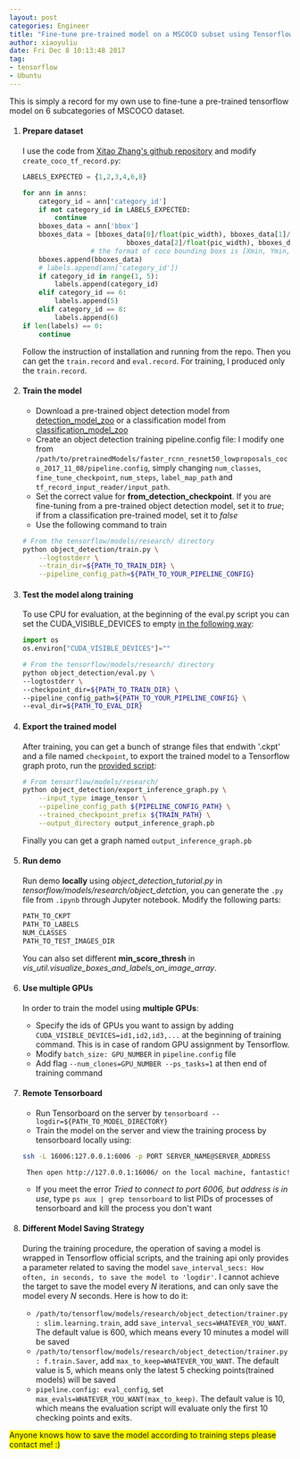```yaml
---
layout: post
categories: Engineer
title: "Fine-tune pre-trained model on a MSCOCO subset using Tensorflow locally"
author: xiaoyuliu
date: Fri Dec 8 10:13:48 2017
tag:
- tensorflow
- Ubuntu
---
```


This is simply a record for my own use to fine-tune a pre-trained tensorflow model on 6 subcategories of MSCOCO dataset.

1. #### Prepare dataset 

    I use the code from [Xitao Zhang's github repository][1] and modify `create_coco_tf_record.py`:

    ```python
    LABELS_EXPECTED = {1,2,3,4,6,8}

    for ann in anns:
        category_id = ann['category_id']
        if not category_id in LABELS_EXPECTED:
            continue
        bboxes_data = ann['bbox']
        bboxes_data = [bboxes_data[0]/float(pic_width), bboxes_data[1]/float(pic_height),\
                              bboxes_data[2]/float(pic_width), bboxes_data[3]/float(pic_height)]
                     # the format of coco bounding boxs is [Xmin, Ymin, width, height]
        bboxes.append(bboxes_data)
        # labels.append(ann['category_id'])
        if category_id in range(1, 5):
            labels.append(category_id)
        elif category_id == 6:
            labels.append(5)
        elif category_id == 8:
            labels.append(6)
    if len(labels) == 0:
        continue
    ```

    Follow the instruction of installation and running from the repo. Then you can get the `train.record` and `eval.record`. For training, I produced only the `train.record`.

2. #### Train the model

    - Download a pre-trained object detection model from [detection_model_zoo][2] or a classification model from [classification_model_zoo][4]
    - Create an object detection training pipeline.config file: I modify one from `/path/to/pretrainedModels/faster_rcnn_resnet50_lowproposals_coco_2017_11_08/pipeline.config`, simply changing `num_classes`, `fine_tune_checkpoint`, `num_steps`, `label_map_path` and `tf_record_input_reader/input_path`.
    - Set the correct value for **from_detection_checkpoint**. If you are fine-tuning from a pre-trained object detection model, set it to *true*; if from a classification pre-trained model, set it to *false*
    - Use the following command to train

    ```sh
    # From the tensorflow/models/research/ directory
    python object_detection/train.py \
        --logtostderr \
        --train_dir=${PATH_TO_TRAIN_DIR} \
        --pipeline_config_path=${PATH_TO_YOUR_PIPELINE_CONFIG}
    ```

3. #### Test the model along training

    To use CPU for evaluation, at the beginning of the eval.py script you can set the CUDA_VISIBLE_DEVICES to empty [in the following way](https://github.com/tensorflow/models/issues/2225):

    ```python
    import os
    os.environ["CUDA_VISIBLE_DEVICES"]=""
    ```

    ```sh
    # From the tensorflow/models/research/ directory
    python object_detection/eval.py \
    --logtostderr \
    --checkpoint_dir=${PATH_TO_TRAIN_DIR} \
    --pipeline_config_path=${PATH_TO_YOUR_PIPELINE_CONFIG} \
    --eval_dir=${PATH_TO_EVAL_DIR}
    ```

4. #### Export the trained model

    After training, you can get a bunch of strange files that endwith '.ckpt' and a file named `checkpoint`, to export the trained model to a Tensorflow graph proto, run the [provided script][3]:

    ```sh
    # From tensorflow/models/research/
    python object_detection/export_inference_graph.py \
        --input_type image_tensor \
        --pipeline_config_path ${PIPELINE_CONFIG_PATH} \
        --trained_checkpoint_prefix ${TRAIN_PATH} \
        --output_directory output_inference_graph.pb
    ```

    Finally you can get a graph named `output_inference_graph.pb`

5. #### Run demo 

    Run demo **locally** using *object_detection_tutorial.py* in *tensorflow/models/research/object_detction*, you can generate the `.py` file from `.ipynb` through Jupyter notebook. Modify the following parts:

    ```sh
    PATH_TO_CKPT
    PATH_TO_LABELS
    NUM_CLASSES
    PATH_TO_TEST_IMAGES_DIR
    ```

    You can also set different **min_score_thresh** in *vis_util.visualize_boxes_and_labels_on_image_array*.

6. #### Use multiple GPUs

    In order to train the model using **multiple GPUs**:
    - Specify the ids of GPUs you want to assign by adding `CUDA_VISIBLE_DEVICES=id1,id2,id3,...` at the beginning of training command. This is in case of random GPU assignment by Tensorflow.
    - Modify `batch_size: GPU_NUMBER` in `pipeline.config` file
    - Add flag `--num_clones=GPU_NUMBER --ps_tasks=1` at then end of training command
7. #### Remote Tensorboard
    
    - Run Tensorboard on the server by `tensorboard --logdir=${PATH_TO_MODEL_DIRECTORY}`
    - Train the model on the server and view the training process by tensorboard locally using:
    ```sh
    ssh -L 16006:127.0.0.1:6006 -p PORT SERVER_NAME@SERVER_ADDRESS
    ```
        Then open http://127.0.0.1:16006/ on the local machine, fantastic!
    - If you meet the error *Tried to connect to port 6006, but address is in use*, type `ps aux | grep tensorboard` to list PIDs of processes of tensorboard and kill the process you don't want

8. #### Different Model Saving Strategy
    
    During the training procedure, the operation of saving a model is wrapped in Tensorflow official scripts, and the training api only provides a parameter related to saving the model `save_interval_secs: How often, in seconds, to save the model to 'logdir'`. I cannot achieve the target to save the model every *N* iterations, and can only save the model every *N* seconds. Here is how to do it:

    - `/path/to/tensorflow/models/research/object_detection/trainer.py: slim.learning.train`, add `save_interval_secs=WHATEVER_YOU_WANT`. The default value is 600, which means every 10 minutes a model will be saved
    - `/path/to/tensorflow/models/research/object_detection/trainer.py: f.train.Saver`, add `max_to_keep=WHATEVER_YOU_WANT`. The default value is 5, which means only the latest 5 checking points(trained models) will be saved
    - `pipeline.config: eval_config`, set `max_evals=WHATEVER_YOU_WANT(max_to_keep)`. The default value is 10, which means the evaluation script will evaluate only the first 10 checking points and exits.


<span style="background-color: yellow">Anyone knows how to save the model according to training steps please contact me! :)</span>


[1]: https://github.com/offbye/tensorflow_object_detection_create_coco_tfrecord/
[2]: https://github.com/tensorflow/models/blob/master/research/object_detection/g3doc/detection_model_zoo.md
[3]: https://github.com/tensorflow/models/blob/master/research/object_detection/g3doc/exporting_models.md
[4]: https://github.com/tensorflow/models/tree/master/research/slim